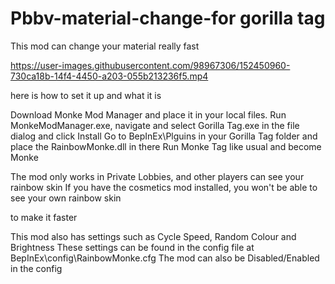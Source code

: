 # Pbbv-material-change-for gorilla tag
This mod can change your material really fast


https://user-images.githubusercontent.com/98967306/152450960-730ca18b-14f4-4450-a203-055b213236f5.mp4


here is how to set it up and what it is 

Download Monke Mod Manager and place it in your local files. Run MonkeModManager.exe, navigate and select Gorilla Tag.exe in the file dialog and click Install
Go to BepInEx\Plguins in your Gorilla Tag folder and place the RainbowMonke.dll in there
Run Monke Tag like usual and become Monke

The mod only works in Private Lobbies, and other players can see your rainbow skin
If you have the cosmetics mod installed, you won't be able to see your own rainbow skin




to make it faster

This mod also has settings such as Cycle Speed, Random Colour and Brightness
These settings can be found in the config file at BepInEx\config\RainbowMonke.cfg
The mod can also be Disabled/Enabled in the config
